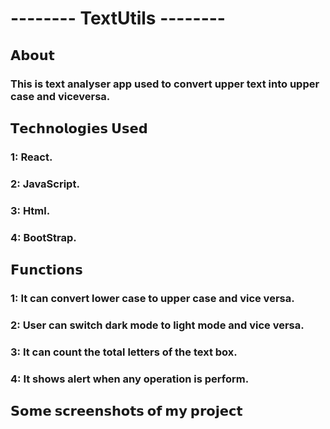 # -------- TextUtils -------- 
## 𝗔𝗯𝗼𝘂𝘁
###	This is text analyser app used to convert upper text into upper case and viceversa.

## 𝗧𝗲𝗰𝗵𝗻𝗼𝗹𝗼𝗴𝗶𝗲𝘀 𝗨𝘀𝗲𝗱
###	1: React. 
###	2: JavaScript.
###	3: Html.
###	4: BootStrap.

## 𝗙𝘂𝗻𝗰𝘁𝗶𝗼𝗻𝘀
###	1: It can convert lower case to upper case and vice versa.
###	2: User can switch dark mode to light mode and vice versa.
###	3: It can count the total letters of the text box.
###	4: It shows alert when any operation is perform.


##   𝗦𝗼𝗺𝗲 𝘀𝗰𝗿𝗲𝗲𝗻𝘀𝗵𝗼𝘁𝘀 𝗼𝗳 𝗺𝘆 𝗽𝗿𝗼𝗷𝗲𝗰𝘁




 
